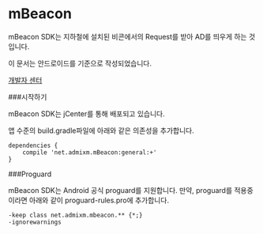 # mBeacon
mBeacon SDK는 지하철에 설치된 비콘에서의 Request를 받아 AD를 띄우게 하는 것입니다.

이 문서는 안드로이드를 기준으로 작성되었습니다.

[개발자 센터](https://m-beacon-rrtt96.c9users.io/)







###시작하기

mBeacon SDK는 jCenter를 통해 배포되고 있습니다.

앱 수준의 build.gradle파일에 아래와 같은 의존성을 추가합니다.


```Gradle
dependencies {
    compile 'net.admixm.mBeacon:general:+'
}
```


###Proguard

mBeacon SDK는 Android 공식 proguard를 지원합니다.
만약, proguard를 적용중이라면 아래와 같이 proguard-rules.pro에 추가합니다.

```Gradle
-keep class net.admixm.mbeacon.** {*;}
-ignorewarnings
```
